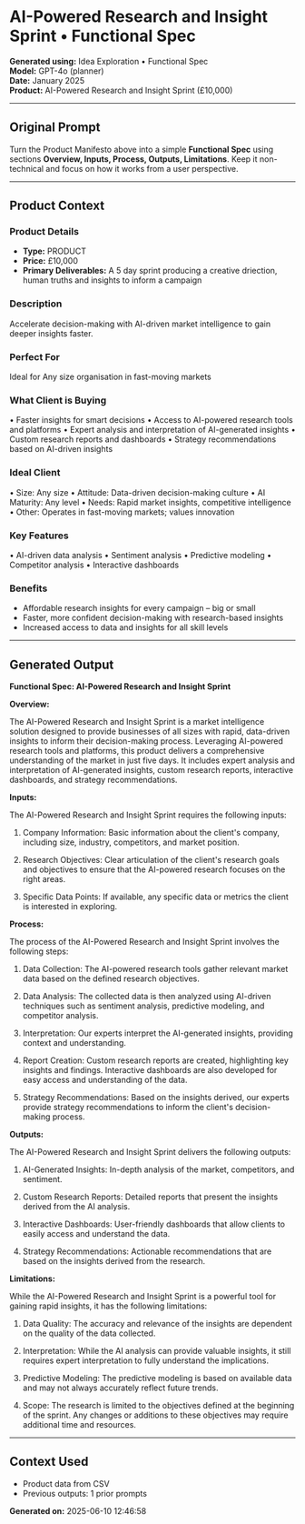 # AI-Powered Research and Insight Sprint • Functional Spec

**Generated using:** Idea Exploration • Functional Spec  
**Model:** GPT-4o (planner)  
**Date:** January 2025  
**Product:** AI-Powered Research and Insight Sprint (£10,000)

---

## Original Prompt
Turn the Product Manifesto above into a simple **Functional Spec** using sections **Overview, Inputs, Process, Outputs, Limitations**. Keep it non-technical and focus on how it works from a user perspective.

---

## Product Context

### **Product Details**
- **Type:** PRODUCT
- **Price:** £10,000
- **Primary Deliverables:** A 5 day sprint producing a creative driection, human truths and insights to inform a campaign

### **Description**
Accelerate decision-making with AI-driven market intelligence to gain deeper insights faster.

### **Perfect For**
Ideal for Any size organisation in fast-moving markets

### **What Client is Buying**
• Faster insights for smart decisions
• Access to AI-powered research tools and platforms 
• Expert analysis and interpretation of AI-generated insights 
• Custom research reports and dashboards 
• Strategy recommendations based on AI-driven insights

### **Ideal Client**
• Size: Any size
• Attitude: Data-driven decision-making culture 
• AI Maturity: Any level 
• Needs: Rapid market insights, competitive intelligence 
• Other: Operates in fast-moving markets; values innovation

### **Key Features**
• AI-driven data analysis 
• Sentiment analysis 
• Predictive modeling 
• Competitor analysis 
• Interactive dashboards

### **Benefits**
- Affordable research insights for every campaign – big or small 
- Faster, more confident decision-making with research-based insights
- Increased access to data and insights for all skill levels

---

## Generated Output

**Functional Spec: AI-Powered Research and Insight Sprint**

**Overview:**

The AI-Powered Research and Insight Sprint is a market intelligence solution designed to provide businesses of all sizes with rapid, data-driven insights to inform their decision-making process. Leveraging AI-powered research tools and platforms, this product delivers a comprehensive understanding of the market in just five days. It includes expert analysis and interpretation of AI-generated insights, custom research reports, interactive dashboards, and strategy recommendations.


**Inputs:**

The AI-Powered Research and Insight Sprint requires the following inputs:

1. Company Information: Basic information about the client's company, including size, industry, competitors, and market position.

2. Research Objectives: Clear articulation of the client's research goals and objectives to ensure that the AI-powered research focuses on the right areas.

3. Specific Data Points: If available, any specific data or metrics the client is interested in exploring.


**Process:**

The process of the AI-Powered Research and Insight Sprint involves the following steps:

1. Data Collection: The AI-powered research tools gather relevant market data based on the defined research objectives.

2. Data Analysis: The collected data is then analyzed using AI-driven techniques such as sentiment analysis, predictive modeling, and competitor analysis.

3. Interpretation: Our experts interpret the AI-generated insights, providing context and understanding.

4. Report Creation: Custom research reports are created, highlighting key insights and findings. Interactive dashboards are also developed for easy access and understanding of the data.

5. Strategy Recommendations: Based on the insights derived, our experts provide strategy recommendations to inform the client's decision-making process.


**Outputs:**

The AI-Powered Research and Insight Sprint delivers the following outputs:

1. AI-Generated Insights: In-depth analysis of the market, competitors, and sentiment.

2. Custom Research Reports: Detailed reports that present the insights derived from the AI analysis.

3. Interactive Dashboards: User-friendly dashboards that allow clients to easily access and understand the data.

4. Strategy Recommendations: Actionable recommendations that are based on the insights derived from the research.


**Limitations:**

While the AI-Powered Research and Insight Sprint is a powerful tool for gaining rapid insights, it has the following limitations:

1. Data Quality: The accuracy and relevance of the insights are dependent on the quality of the data collected.

2. Interpretation: While the AI analysis can provide valuable insights, it still requires expert interpretation to fully understand the implications.

3. Predictive Modeling: The predictive modeling is based on available data and may not always accurately reflect future trends.

4. Scope: The research is limited to the objectives defined at the beginning of the sprint. Any changes or additions to these objectives may require additional time and resources.

---

## Context Used
- Product data from CSV
- Previous outputs: 1 prior prompts

**Generated on:** 2025-06-10 12:46:58
